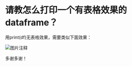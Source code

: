 # 请教怎么打印一个有表格效果的dataframe？

用print(df)无表格效果，需要类似下面效果：

![图片注释](http://storage-uqer.datayes.com/5de61b5abaa93f0116c7bfdd/917f1122-5c69-11ea-b01b-0242ac140002)

多谢多谢！